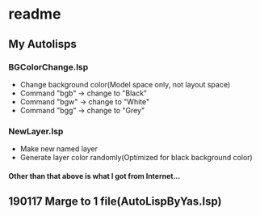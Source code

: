 # readme

## My Autolisps

### BGColorChange.lsp

- Change background color(Model space only, not layout space)
- Command "bgb" -> change to "Black"
- Command "bgw" -> change to "White"
- Command "bgg" -> change to "Grey"

### NewLayer.lsp

- Make new named layer
- Generate layer color randomly(Optimized for black background color)

#### Other than that above is what I got from Internet...

## 190117 Marge to 1 file(AutoLispByYas.lsp)
